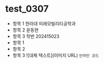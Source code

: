 # test_0307
- 항목 1 한라대 미래모빌리티공학과 
- 항목 2 윤동현
- 항목 3 학번 202415023
- 항목 1
- 항목 2
- 항목 3
![대체 텍스트](이미지 URL)
`인라인 코드`
```코드 ㅇㄹㅇ
